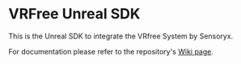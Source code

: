 # VRFree Unreal SDK

This is the Unreal SDK to integrate the VRfree System by Sensoryx.

For documentation please refer to the repository's [Wiki page](https://github.com/sensoryx/vrfree_unreal_sdk/wiki).